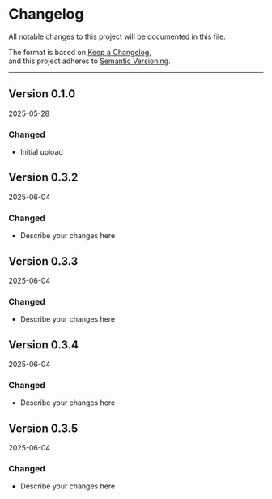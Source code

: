 # Changelog

All notable changes to this project will be documented in this file.

The format is based on [Keep a Changelog](https://keepachangelog.com/en/1.0.0/),  
and this project adheres to [Semantic Versioning](https://semver.org/).

---

## Version 0.1.0 
2025-05-28
### Changed
- Initial upload


## Version 0.3.2 
2025-06-04
### Changed
- Describe your changes here

## Version 0.3.3 
2025-06-04
### Changed
- Describe your changes here

## Version 0.3.4 
2025-06-04
### Changed
- Describe your changes here

## Version 0.3.5 
2025-06-04
### Changed
- Describe your changes here
